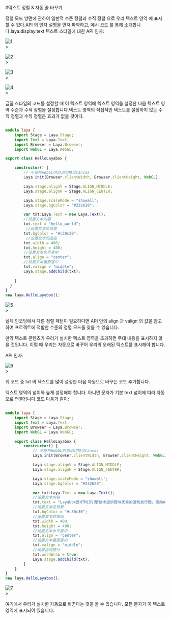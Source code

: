 #텍스트 정렬 & 자동 줄 바꾸기

정렬 모드 방면에 관하여 일반적 수준 정렬과 수직 정렬 으로 우리 텍스트 영역 에 표시 할 수 있다.API 의 인자 설명을 먼저 파악하고, 예시 코드 를 통해 소개합니다.laya.display.text 텍스트 스타일에 대한 API 인자:

![1](img/1.png)</br>>

![2](img/2.png)</br>>

![3](img/3.png)</br>>

![4](img/4.png)</br>>

글꼴 스타일의 코드를 설정할 때 이 텍스트 영역에 텍스트 영역을 설정한 다음 텍스트 영역 수준과 수직 정렬을 설정합니다.텍스트 영역의 직접적인 텍스트를 설정하지 않는 수직 정렬과 수직 정렬은 효과가 없을 것이다.


```typescript

module laya {
	import Stage = Laya.Stage;
	import Text = Laya.Text;
	import Browser = Laya.Browser;
	import WebGL = Laya.WebGL;

export class HelloLayabox {

	constructor() {
		// 不支持WebGL时自动切换至Canvas
		Laya.init(Browser.clientWidth, Browser.clientHeight, WebGL);

		Laya.stage.alignV = Stage.ALIGN_MIDDLE;
		Laya.stage.alignH = Stage.ALIGN_CENTER;

		Laya.stage.scaleMode = "showall";
		Laya.stage.bgColor = "#232628";

        var txt:Laya.Text = new Laya.Text();
        //设置文本内容
        txt.text = "hello_world";
         //设置文本区背景
        txt.bgColor = "#c30c30";
         //设置文本的宽高
        txt.width = 400;
        txt.height = 400;
        //设置文本水平居中
        txt.align = "center";
        //设置文本垂直居中
        txt.valign = "middle";
        Laya.stage.addChild(txt);
		
	}
  }
}
new laya.HelloLayabox();
```


![5](img/5.png)</br>>

실제 인코딩에서 다른 정렬 패턴이 필요하다면 API 안의 align 과 valign 의 값을 참고하여 프로젝트에 적합한 수준의 정렬 모드를 찾을 수 있습니다.

만약 텍스트 콘텐츠가 우리가 설치한 텍스트 영역을 초과하면 무대 내용을 표시하지 않을 것입니다. 이럴 때 우리는 자동으로 바꾸어 우리의 오래된 텍스트를 표시해야 합니다.

API 인자:

![6](img/6.png)</br>>

위 코드 중 txt 의 텍스트를 많이 설정한 다음 자동으로 바꾸는 코드 추가합니다.

텍스트 영역의 넓이와 높게 설정해야 합니다. 아니면 문자가 기본 text 넓이에 따라 자동으로 연결됩니다.코드 다음과 같이:


```typescript

module laya {
    import Stage = Laya.Stage;
    import Text = Laya.Text;
    import Browser = Laya.Browser;
    import WebGL = Laya.WebGL;

    export class HelloLayabox { 
        constructor() {
            // 不支持WebGL时自动切换至Canvas
            Laya.init(Browser.clientWidth, Browser.clientHeight, WebGL);

            Laya.stage.alignV = Stage.ALIGN_MIDDLE;
            Laya.stage.alignH = Stage.ALIGN_CENTER;

            Laya.stage.scaleMode = "showall";
            Laya.stage.bgColor = "#232628";

            var txt:Laya.Text = new Laya.Text();
            //设置文本内容
            txt.text = "Layabox是HTML5引擎技术提供商与优秀的游戏发行商，面向AS/JS/TS开发者提供HTML5开发技术方案！";
            //设置文本区背景
            txt.bgColor = "#c30c30";
            //设置文本的宽高
            txt.width = 400;
            txt.height = 400;
            //设置文本水平居中
            txt.align = "center";
            //设置文本垂直居中
            txt.valign = "middle";
            //设置自动换行
            txt.wordWrap = true;
            Laya.stage.addChild(txt);            
        }
    }
}
new laya.HelloLayabox();
```


![7](img/7.png)</br>>

여기에서 우리가 설치한 자동으로 바꾼다는 것을 볼 수 있습니다. 모든 문자가 이 텍스트 영역에 표시되어 있습니다.